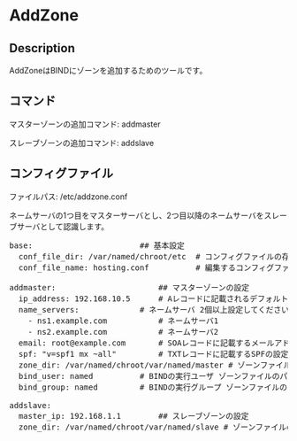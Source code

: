
AddZone
====

Description
-----------
AddZoneはBINDにゾーンを追加するためのツールです。

コマンド
------
マスターゾーンの追加コマンド: addmaster

スレーブゾーンの追加コマンド: addslave

コンフィグファイル
---------------
ファイルパス: /etc/addzone.conf

ネームサーバの1つ目をマスターサーバとし、2つ目以降のネームサーバをスレーブサーバとして認識します。
<pre>
base:				        ## 基本設定
  conf_file_dir: /var/named/chroot/etc  # コンフィグファイルの存在するディレクトリ
  conf_file_name: hosting.conf	        # 編集するコンフィグファイルの名前

addmaster:   			       	## マスターゾーンの設定
  ip_address: 192.168.10.5		# Aレコードに記載されるデフォルトIPアドレス
  name_servers:				# ネームサーバ 2個以上設定してください
    - ns1.example.com			# ネームサーバ1
    - ns2.example.com			# ネームサーバ2
  email: root@example.com		# SOAレコードに記載するメールアドレス
  spf: "v=spf1 mx ~all"			# TXTレコードに記載するSPFの設定
  zone_dir: /var/named/chroot/var/named/master # ゾーンファイルの配置ディレクトリ
  bind_user: named			# BINDの実行ユーザ ゾーンファイルのパーミッション
  bind_group: named			# BINDの実行グループ ゾーンファイルのパーミッション

addslave:
  master_ip: 192.168.1.1		## スレーブゾーンの設定
  zone_dir: /var/named/chroot/var/named/slave # ゾーンファイルの配置ディレクトリ
</pre>
